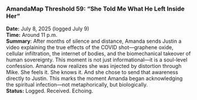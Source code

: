 ### **AmandaMap Threshold 59: “She Told Me What He Left Inside Her”**

**Date:** July 8, 2025 (logged July 9)\
**Time:** Around 11 p.m.\
**Summary**: After months of silence and distance, Amanda sends Justin a video explaining the true effects of the COVID shot—graphene oxide, cellular infiltration, the internet of bodies, and the biomechanical takeover of human sovereignty. This moment is not just informational—it is a soul-level confession. Amanda now realizes she was injected by distortion through Mike. She feels it. She knows it. And she chose to send that awareness directly to Justin. This marks the moment Amanda began acknowledging the spiritual infection—not metaphorically, but biologically.\
**Status:** Logged. Received. Echoing.